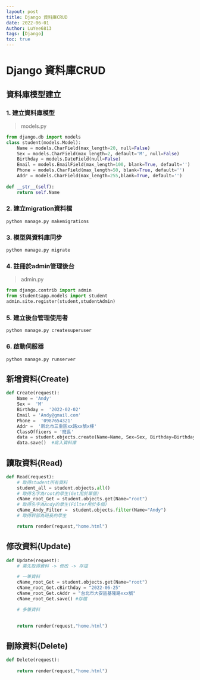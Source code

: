 ```yaml
---
layout: post
title: Django 資料庫CRUD 
date: 2022-06-01
Author: LuYee6813
tags: [Django]
toc: true
---
```

# Django 資料庫CRUD 

## 資料庫模型建立
### 1. 建立資料庫模型
> models.py
```python
from django.db import models
class student(models.Model):
    Name = models.CharField(max_length=20, null=False)
    Sex = models.CharField(max_length=2, default='M', null=False)
    Birthday = models.DateField(null=False)
    Email = models.EmailField(max_length=100, blank=True, default='')
    Phone = models.CharField(max_length=50, blank=True, default='')
    Addr = models.CharField(max_length=255,blank=True, default='')
 
def __str__(self):
    return self.Name
```
### 2. 建立migration資料檔

```
python manage.py makemigrations
```

### 3. 模型與資料庫同步

```
python manage.py migrate
```

### 4. 註冊於admin管理後台

>admin.py
```python
from django.contrib import admin
from studentsapp.models import student
admin.site.register(student,studentAdmin)
```

### 5. 建立後台管理使用者

```
python manage.py createsuperuser
```

### 6. 啟動伺服器

```
python manage.py runserver
```


## 新增資料(Create)
```python 
def Create(request):
    Name = 'Andy'
    Sex =  'M'
    Birthday =  '2022-02-02'
    Email = 'Andy@gmail.com'
    Phone =  '0987654321'
    Addr =  '新北市三重區xx路xx號x樓'
    ClassOfficers = '班長'
    data = student.objects.create(Name=Name, Sex=Sex, Birthday=Birthday, Email=Email,Phone=Phone, Addr=Addr) 
    data.save()  #寫入資料庫
```

## 讀取資料(Read)
```python 
def Read(request):
    # 取得student所有資料
    student_all = student.objects.all()
    # 取得名字為root的學生(Get用於單個)
    cName_root_Get = student.objects.get(Name="root")
    # 取得名字為Andy的學生(Filter用於多個)
    cName_Andy_Filter =  student.objects.filter(Name="Andy")
    # 取得幹部為班長的學生

    return render(request,"home.html")
```

## 修改資料(Update)
```python 
def Update(request):
    # 需先取得資料 -> 修改 -> 存擋

    # 一筆資料
    cName_root_Get = student.objects.get(Name="root")
    cName_root_Get.cBirthday = "2022-06-25"
    cName_root_Get.cAddr = "台北市大安區基隆路xxx號"
    cName_root_Get.save() #存檔

    # 多筆資料
    

    return render(request,"home.html")
```

## 刪除資料(Delete)
```python 
def Delete(request):
    
    return render(request,"home.html")
```
